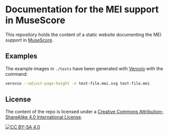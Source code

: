# Documentation for the MEI support in MuseScore

This repository holds the content of a static website documenting the MEI support in [MuseScore](https://musescore.org).

## Examples

The example images in `./tests` have been generated with [Verovio](https://verovio.org) with the command:
```bash
verovio --adjust-page-height -o test-file.mei.svg test-file.mei
```

## License

The content of the repo is licensed under a
[Creative Commons Attribution-ShareAlike 4.0 International License][cc-by-sa].

[![CC BY-SA 4.0][cc-by-sa-image]][cc-by-sa]

[cc-by-sa]: http://creativecommons.org/licenses/by-sa/4.0/
[cc-by-sa-image]: https://licensebuttons.net/l/by-sa/4.0/88x31.png
[cc-by-sa-shield]: https://img.shields.io/badge/License-CC%20BY--SA%204.0-lightgrey.svg
